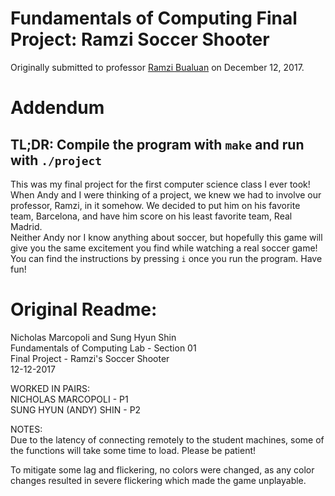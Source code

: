 # Fundamentals of Computing Final Project: Ramzi Soccer Shooter
Originally submitted to professor [Ramzi Bualuan](https://engineering.nd.edu/profiles/rbualuan) on December 12, 2017.

# Addendum
## TL;DR: Compile the program with `make` and run with `./project`
This was my final project for the first computer science class I ever took! When Andy and I were thinking of a project, we knew we had to involve our professor, Ramzi, in it somehow. We decided to put him on his favorite team, Barcelona, and have him score on his least favorite team, Real Madrid.  
Neither Andy nor I know anything about soccer, but hopefully this game will give you the same excitement you find while watching a real soccer game! You can find the instructions by pressing `i` once you run the program. Have fun!

# Original Readme:
Nicholas Marcopoli and Sung Hyun Shin  
Fundamentals of Computing Lab - Section 01  
Final Project - Ramzi's Soccer Shooter  
12-12-2017  

WORKED IN PAIRS:  
NICHOLAS MARCOPOLI - P1  
SUNG HYUN (ANDY) SHIN - P2  

NOTES:  
Due to the latency of connecting remotely to the student machines, some of the functions will take some time to load. Please be patient!  

To mitigate some lag and flickering, no colors were changed, as any color changes resulted in severe flickering which made the game unplayable.